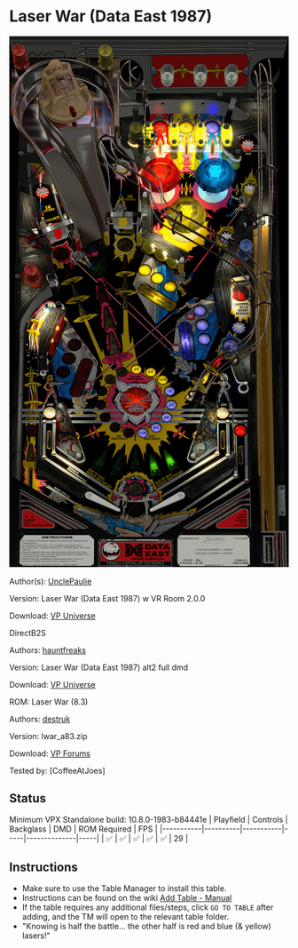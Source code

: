 # Laser War (Data East 1987)

![Table Preview](../../images/vpx-LaserWar-preview.png)

Author(s): [UnclePaulie](https://vpuniverse.com/profile/16685-unclepaulie/)
  
Version:  Laser War (Data East 1987) w VR Room 2.0.0

Download:  [VP Universe](https://vpuniverse.com/files/file/10506-laser-war-data-east-1987-w-vr-room/)

DirectB2S

Authors: [hauntfreaks](https://vpuniverse.com/profile/5216-hauntfreaks/)

Version: Laser War (Data East 1987) alt2 full dmd

Download: [VP Universe](https://vpuniverse.com/files/file/13593-laser-war-data-east-1987-alt2-standardfull-dmd/)


ROM: Laser War (8.3)

Authors: [destruk](https://www.vpforums.org/index.php?showuser=5)

Version: lwar_a83.zip

Download: [VP Forums](https://www.vpforums.org/index.php?app=downloads&showfile=813)


Tested by:
[CoffeeAtJoes]

## Status 

Minimum VPX Standalone build: 10.8.0-1983-b84441e
| Playfield | Controls | Backglass | DMD | ROM Required | FPS | 
|-----------|----------|-----------|-----|--------------|-----|
| :white_check_mark: | :white_check_mark: | :white_check_mark: | :white_check_mark: | :white_check_mark: | 29 |

## Instructions

- Make sure to use the Table Manager to install this table.
- Instructions can be found on the wiki [Add Table - Manual](https://github.com/LegendsUnchained/vpx-standalone-alp4k/wiki/%5B04%5D-%F0%9F%A7%A1-TM-%E2%80%90-Other-Features#add-table---manual)
- If the table requires any additional files/steps, click `GO TO TABLE` after adding, and the TM will open to the relevant table folder.
- "Knowing is half the battle... the other half is red and blue (& yellow) lasers!"

